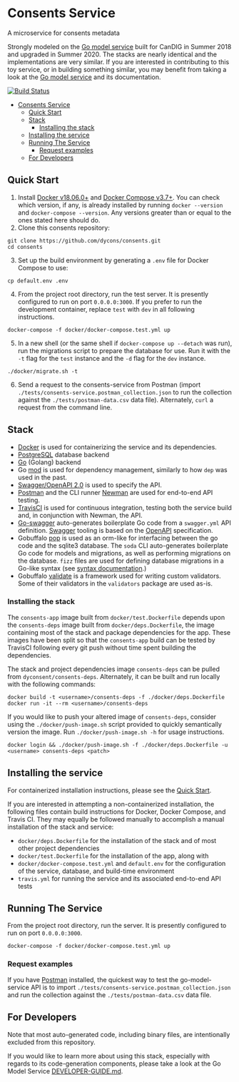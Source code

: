 # Consents Service
A microservice for consents metadata

Strongly modeled on the [Go model service](https://github.com/CanDIG/go-model-service) built for CanDIG in Summer 2018 and upgraded in Summer 2020. The stacks are nearly identical and the implementations are very similar.
If you are interested in contributing to this toy service, or in building something similar, you may benefit from taking a look at the [Go model service](https://github.com/CanDIG/go-model-service) and its documentation.

[![Build Status](https://travis-ci.org/dycons/consents.svg?branch=develop)](https://travis-ci.org/dycons/consents)

<!-- @import "[TOC]" {cmd="toc" depthFrom=1 depthTo=6 orderedList=false} -->
<!-- code_chunk_output -->

- [Consents Service](#consents-service)
  - [Quick Start](#quick-start)
  - [Stack](#stack)
    - [Installing the stack](#installing-the-stack)
  - [Installing the service](#installing-the-service)
  - [Running The Service](#running-the-service)
    - [Request examples](#request-examples)
  - [For Developers](#for-developers)

<!-- /code_chunk_output -->

## Quick Start

1. Install [Docker v18.06.0+](https://docs.docker.com/get-docker/) and [Docker Compose v3.7+](https://docs.docker.com/compose/install/). You can check which version, if any, is already installed by running `docker --version` and `docker-compose --version`. Any versions greater than or equal to the ones stated here should do.
2. Clone this consents repository:
  ```
  git clone https://github.com/dycons/consents.git
  cd consents
  ```
3. Set up the build environment by generating a `.env` file for Docker Compose to use:
  ```
  cp default.env .env
  ```
4. From the project root directory, run the test server. It is presently configured to run on port `0.0.0.0:3000`. If you prefer to run the development container, replace `test` with `dev` in all following instructions.
  ```
  docker-compose -f docker/docker-compose.test.yml up
  ```
5. In a new shell (or the same shell if `docker-compose up --detach` was run), run the migrations script to prepare the database for use. Run it with the `-t` flag for the `test` instance and the `-d` flag for the `dev` instance.
  ```
  ./docker/migrate.sh -t
  ```
6. Send a request to the consents-service from Postman (import `./tests/consents-service.postman_collection.json` to run the collection against the `./tests/postman-data.csv` data file). Alternately, `curl` a request from the command line.

## Stack

- [Docker](https://www.docker.com/) is used for containerizing the service and its dependencies.
- [PostgreSQL](https://www.postgresql.org/) database backend
- [Go](https://golang.org/) (Golang) backend
- Go [mod](https://blog.golang.org/using-go-modules) is used for dependency management, similarly to how `dep` was used in the past.
- [Swagger/OpenAPI 2.0](https://swagger.io/specification/v2/) is used to specify the API.
- [Postman](https://www.postman.com/) and the CLI runner [Newman](https://learning.postman.com/docs/postman/collection-runs/command-line-integration-with-newman/) are used for end-to-end API testing.
- [TravisCI](https://travis-ci.org/) is used for continuous integration, testing both the service build and, in conjunction with Newman, the API.
- [Go-swagger](https://goswagger.io/) auto-generates boilerplate Go code from a `swagger.yml` API definition. [Swagger](https://swagger.io/) tooling is based on the [OpenAPI](https://www.openapis.org/) specification.
- Gobuffalo [pop](https://github.com/gobuffalo/pop) is used as an orm-like for interfacing between the go code and the sqlite3 database. The `soda` CLI auto-generates boilerplate Go code for models and migrations, as well as performing migrations on the database. `fizz` files are used for defining database migrations in a Go-like syntax (see [syntax documentation](https://gobuffalo.io/en/docs/db/fizz/).)
- Gobuffalo [validate](https://github.com/gobuffalo/validate) is a framework used for writing custom validators. Some of their validators in the `validators` package are used as-is.

### Installing the stack

The `consents-app` image built from `docker/test.Dockerfile` depends upon the `consents-deps` image built from `docker/deps.Dockerfile`, the image containing most of the stack and package dependencies for the app. These images have been split so that the `consents-app` build can be tested by TravisCI following every git push without time spent building the dependencies.

The stack and project dependencies image `consents-deps` can be pulled from `dyconsent/consents-deps`. Alternately, it can be built and run locally with the following commands:
  ```
  docker build -t <username>/consents-deps -f ./docker/deps.Dockerfile
  docker run -it --rm <username>/consents-deps
  ```

If you would like to push your altered image of `consents-deps`, consider using the `./docker/push-image.sh` script provided to quickly semantically version the image. Run `./docker/push-image.sh -h` for usage instructions.
  ```
  docker login && ./docker/push-image.sh -f ./docker/deps.Dockerfile -u <username> consents-deps <patch>
  ```

## Installing the service

For containerized installation instructions, please see the [Quick Start](#quick-start).

If you are interested in attempting a non-containerized installation, the following files contain build instructions for Docker, Docker Compose, and Travis CI. They may equally be followed manually to accomplish a manual installation of the stack and service:
- `docker/deps.Dockerfile` for the installation of the stack and of most other project dependencies
- `docker/test.Dockerfile` for the installation of the app, along with
- `docker/docker-compose.test.yml` and `default.env` for the configuration of the service, database, and build-time environment
- `travis.yml` for running the service and its associated end-to-end API tests

## Running The Service

From the project root directory, run the server. It is presently configured to run on port `0.0.0.0:3000`.
  ```
  docker-compose -f docker/docker-compose.test.yml up
  ```

### Request examples

If you have [Postman](https://www.postman.com/downloads/) installed, the quickest way to test the go-model-service API is to import `./tests/consents-service.postman_collection.json` and run the collection against the `./tests/postman-data.csv` data file.

## For Developers

Note that most auto-generated code, including binary files, are intentionally excluded from this repository.

If you would like to learn more about using this stack, especially with regards to its code-generation components, please take a look at the Go Model Service [DEVELOPER-GUIDE.md](https://github.com/CanDIG/go-model-service/blob/main/docs/DEVELOPER-GUIDE.md).
